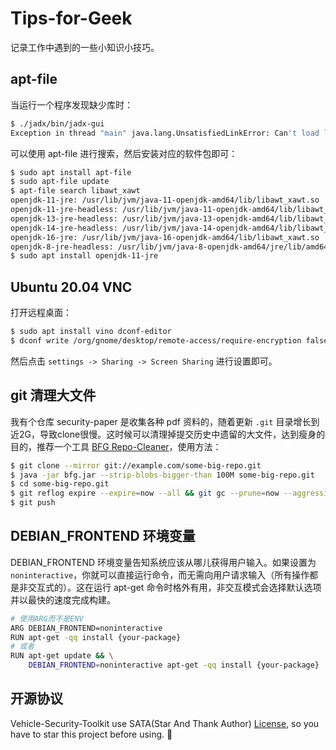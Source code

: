 # Tips-for-Geek

记录工作中遇到的一些小知识小技巧。

## apt-file

当运行一个程序发现缺少库时：

```sh
$ ./jadx/bin/jadx-gui
Exception in thread "main" java.lang.UnsatisfiedLinkError: Can't load library: /usr/lib/jvm/java-11-openjdk-amd64/lib/libawt_xawt.so
```

可以使用 apt-file 进行搜索，然后安装对应的软件包即可：

```sh
$ sudo apt install apt-file
$ sudo apt-file update
$ apt-file search libawt_xawt
openjdk-11-jre: /usr/lib/jvm/java-11-openjdk-amd64/lib/libawt_xawt.so
openjdk-11-jre-headless: /usr/lib/jvm/java-11-openjdk-amd64/lib/libawt_xawt.so
openjdk-13-jre-headless: /usr/lib/jvm/java-13-openjdk-amd64/lib/libawt_xawt.so
openjdk-14-jre-headless: /usr/lib/jvm/java-14-openjdk-amd64/lib/libawt_xawt.so
openjdk-16-jre: /usr/lib/jvm/java-16-openjdk-amd64/lib/libawt_xawt.so
openjdk-8-jre-headless: /usr/lib/jvm/java-8-openjdk-amd64/jre/lib/amd64/libawt_xawt.so
$ sudo apt install openjdk-11-jre
```

## Ubuntu 20.04 VNC

打开远程桌面：

```sh
$ sudo apt install vino dconf-editor
$ dconf write /org/gnome/desktop/remote-access/require-encryption false
```

然后点击 `settings -> Sharing -> Screen Sharing` 进行设置即可。

## git 清理大文件

我有个仓库 security-paper 是收集各种 pdf 资料的，随着更新 `.git` 目录增长到近2G，导致clone很慢。这时候可以清理掉提交历史中遗留的大文件，达到瘦身的目的，推荐一个工具 [BFG Repo-Cleaner](https://rtyley.github.io/bfg-repo-cleaner/)，使用方法：

```sh
$ git clone --mirror git://example.com/some-big-repo.git
$ java -jar bfg.jar --strip-blobs-bigger-than 100M some-big-repo.git
$ cd some-big-repo.git
$ git reflog expire --expire=now --all && git gc --prune=now --aggressive
$ git push
```

## DEBIAN_FRONTEND 环境变量

DEBIAN_FRONTEND 环境变量告知系统应该从哪儿获得用户输入。如果设置为 `noninteractive`，你就可以直接运行命令，而无需向用户请求输入（所有操作都是非交互式的）。这在运行 apt-get 命令时格外有用，非交互模式会选择默认选项并以最快的速度完成构建。

```sh
# 使用ARG而不是ENV
ARG DEBIAN_FRONTEND=noninteractive
RUN apt-get -qq install {your-package}
# 或者
RUN apt-get update && \
    DEBIAN_FRONTEND=noninteractive apt-get -qq install {your-package}
```

## 开源协议

Vehicle-Security-Toolkit use SATA(Star And Thank Author) [License](./LICENSE), so you have to star this project before using. 🙏
